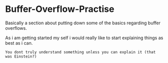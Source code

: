 # Buffer-Overflow-Practise

Basically a section about putting down some of the basics regarding buffer overflows.

As i am getting started my self i would really like to start explaining things as best as i can.

`You dont truly understand something unless you can explain it (that was Einstein?)`
